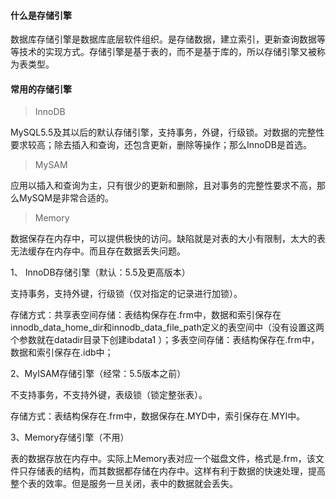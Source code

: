 #### 什么是存储引擎

数据库存储引擎是数据库底层软件组织。是存储数据，建立索引，更新查询数据等等技术的实现方式。存储引擎是基于表的，而不是基于库的，所以存储引擎又被称为表类型。

#### 常用的存储引擎

> InnoDB

​         MySQL5.5及其以后的默认存储引擎，支持事务，外键，行级锁。对数据的完整性要求较高；除去插入和查询，还包含更新，删除等操作；那么InnoDB是首选。

> MySAM

​         应用以插入和查询为主，只有很少的更新和删除，且对事务的完整性要求不高，那么MySQM是非常合适的。

> Memory

​         数据保存在内存中，可以提供极快的访问。缺陷就是对表的大小有限制，太大的表无法缓存在内存中。而且存在数据丢失问题。

1、 InnoDB存储引擎（默认：5.5及更高版本）

支持事务，支持外键，行级锁（仅对指定的记录进行加锁）。

存储方式：共享表空间存储：表结构保存在.frm中，数据和索引保存在innodb_data_home_dir和innodb_data_file_path定义的表空间中（没有设置这两个参数就在datadir目录下创建ibdata1 ）；多表空间存储：表结构保存在.frm中，数据和索引保存在.idb中； 

2、MyISAM存储引擎（经常：5.5版本之前）

不支持事务，不支持外键，表级锁（锁定整张表）。

存储方式：表结构保存在.frm中，数据保存在.MYD中，索引保存在.MYI中。

3、Memory存储引擎（不用）

表的数据存放在内存中。实际上Memory表对应一个磁盘文件，格式是.frm，该文件只存储表的结构，而其数据都存储在内存中。这样有利于数据的快速处理，提高整个表的效率。但是服务一旦关闭，表中的数据就会丢失。